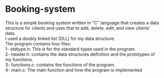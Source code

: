 # Booking-system
This is a simple booking system written in "C" language that creates a data structure for clients and uses that to add, delete, edit, and view clients' data.  
I used a doubly linked list (DLL) for my data structure.  
The program contains four files:  
			1- stdtype.h: This is for the standard types used in the program.  
			2- header.h: contains the data structures definition and the prototypes of my functions.  
			3- functions.c: contains the functions of the program.  
			4- main.c: The main function and how the program is implemented
